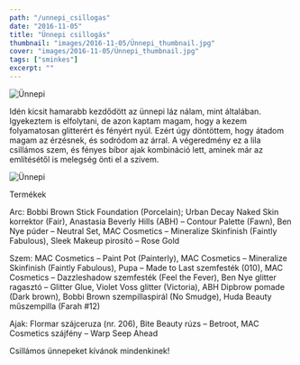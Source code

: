 ```yaml
---
path: "/unnepi_csillogas"
date: "2016-11-05"
title: "Ünnepi csillogás"
thumbnail: "images/2016-11-05/Ünnepi_thumbnail.jpg"
cover: "images/2016-11-05/Ünnepi_thumbnail.jpg"
tags: ["sminkes"]
excerpt: ""
---
```


![Ünnepi](images/2016-11-05/Ünnepi_1.jpg)

Idén kicsit hamarabb kezdődött az ünnepi láz nálam, mint általában. Igyekeztem is elfolytani, de azon kaptam magam, hogy a kezem folyamatosan glitterért és fényért nyúl. Ezért úgy döntöttem, hogy átadom magam az érzésnek, és sodródom az árral. A végeredmény ez a lila csillámos szem, és fényes bíbor ajak kombináció lett, aminek már az említésétől is melegség önti el a szívem.

![Ünnepi](images/2016-11-05/Ünnepi_2.jpg)

Termékek

Arc: Bobbi Brown Stick Foundation (Porcelain); Urban Decay Naked Skin korrektor (Fair), Anastasia Beverly Hills (ABH) – Contour Palette (Fawn), Ben Nye púder – Neutral Set, MAC Cosmetics – Mineralize Skinfinish (Faintly Fabulous), Sleek Makeup pirosító – Rose Gold

Szem: MAC Cosmetics – Paint Pot (Painterly), MAC Cosmetics – Mineralize Skinfinish (Faintly Fabulous), Pupa – Made to Last szemfesték (010), MAC Cosmetics – Dazzleshadow szemfesték (Feel the Fever), Ben Nye glitter ragasztó – Glitter Glue, Violet Voss glitter (Victoria), ABH Dipbrow pomade (Dark brown), Bobbi Brown szempillaspirál (No Smudge), Huda Beauty műszempilla (Farah #12)

Ajak: Flormar szájceruza (nr. 206), Bite Beauty rúzs – Betroot, MAC Cosmetics szájfény – Warp Seep Ahead

Csillámos ünnepeket kívánok mindenkinek!

